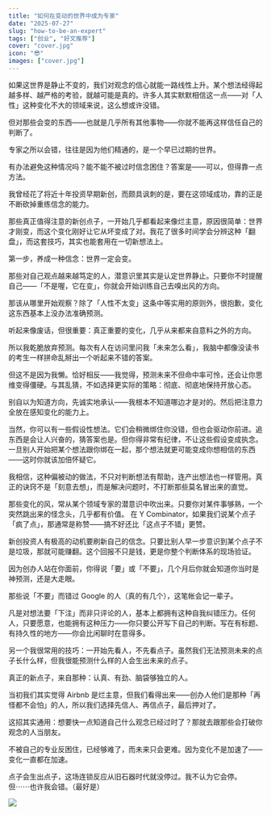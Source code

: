 ```yaml
---
title: "如何在变动的世界中成为专家"
date: "2025-07-27"
slug: "how-to-be-an-expert"
tags: ["创业", "好文推荐"]
cover: "cover.jpg"
icon: "😎"
images: ["cover.jpg"]
---
```

如果这世界是静止不变的，我们对观念的信心就能一路线性上升。某个想法经得起越多样、越严格的考验，就越可能是真的。许多人其实默默相信这一点——对「人性」这种变化不大的领域来说，这么想或许没错。



但对那些会变的东西——也就是几乎所有其他事物——你就不能再这样信任自己的判断了。



专家之所以会错，往往是因为他们精通的，是一个早已过期的世界。



有办法避免这种情况吗？能不能不被过时信念困住？答案是——可以，但得靠一点方法。



我曾经花了将近十年投资早期新创，而颇具讽刺的是，要在这领域成功，靠的正是不断砍掉重练信念的能力。



那些真正值得注意的新创点子，一开始几乎都看起来像烂主意，原因很简单：世界才刚变，而这个变化刚好让它从坏变成了对。我花了很多时间学会分辨这种「翻盘」，而这套技巧，其实也能套用在一切新想法上。



第一步，养成一种信念：世界一定会变。



那些对自己观点越来越笃定的人，潜意识里其实是认定世界静止。只要你不时提醒自己——「不是喔，它在变」，你就会开始训练自己去嗅出风的方向。



那该从哪里开始观察？除了「人性不太变」这条中等实用的原则外，很抱歉，变化这东西基本上没办法准确预测。



听起来像废话，但很重要：真正重要的变化，几乎从来都来自意料之外的方向。



所以我乾脆放弃预测。每次有人在访问里问我「未来怎么看」，我脑中都像没读书的考生一样拼命乱掰出一个听起来不错的答案。



但这不是因为我懒。恰好相反——我觉得，预测未来不但命中率可怜，还会让你思维变得僵硬。与其乱猜，不如选择更实际的策略：彻底、彻底地保持开放心态。



别自以为知道方向，先诚实地承认——我根本不知道哪边才是对的。然后把注意力全放在感知变化的能力上。



当然，你可以有一些假设性想法。它们会稍微绑住你没错，但也会驱动你前进。追东西是会让人兴奋的，猜答案也是。但你得非常有纪律，不让这些假设变成执念。
一旦别人开始把某个想法跟你绑在一起，那个想法就更可能变成你想相信的东西——这时你就该加倍怀疑它。



我相信，这种偏被动的做法，不只对判断想法有帮助，连产出想法也一样管用。真正的诀窍不是「刻意去想」，而是解决问题时，不打断那些莫名冒出来的直觉。



那些变化的风，常从某个领域专家的潜意识中吹出来。只要你对某件事够熟，一个突然跳出来的怪念头，几乎都有价值。
在 Y Combinator，如果我们说某个点子「疯了点」，那通常是称赞——搞不好还比「这点子不错」更赞。



新创投资人有极高的动机要刷新自己的信念。只要比别人早一步意识到某个点子不是垃圾，那就可能赚翻。这个回报不只是钱，更是你整个判断体系的现场验证。



因为创办人站在你面前，你得说「要」或「不要」，几个月后你就会知道你当时是神预测，还是大走眼。



那些说「不要」而错过 Google 的人（真的有几个），这笔帐会记一辈子。



凡是对想法要「下注」而非只评论的人，基本上都拥有这种自我纠错压力。任何人，只要愿意，也能拥有这种压力——你只要公开写下自己的判断。写在有标题、有持久性的地方——你会比闲聊时在意得多。



另一个我很常用的技巧：一开始先看人，不先看点子。虽然我们无法预测未来的点子长什么样，但我很能预测什么样的人会生出未来的点子。



真正的新点子，来自那种：认真、有劲、脑袋够独立的人。



当初我们其实觉得 Airbnb 是烂主意，但我们看得出来——创办人他们是那种「再怪都不会怕」的人，所以我们选择先信人、再信点子，最后押对了。



这招其实通用：想要快一点知道自己什么观念已经过时了？那就去跟那些会打破你观念的人当朋友。



不被自己的专业反困住，已经够难了，而未来只会更难。因为变化不是加速了——变化一直都在加速。



点子会生出点子，这场连锁反应从旧石器时代就没停过。我不认为它会停。
但⋯⋯也许我会错。（最好是）




![](https://prod-files-secure.s3.us-west-2.amazonaws.com/112d0858-5090-4d34-a606-b75eb8d65fd2/46476355-9cf3-4e99-9b7a-3531bc426380/1000202064.png?X-Amz-Algorithm=AWS4-HMAC-SHA256&X-Amz-Content-Sha256=UNSIGNED-PAYLOAD&X-Amz-Credential=ASIAZI2LB466XEWV3WA6%2F20250918%2Fus-west-2%2Fs3%2Faws4_request&X-Amz-Date=20250918T154437Z&X-Amz-Expires=3600&X-Amz-Security-Token=IQoJb3JpZ2luX2VjEEQaCXVzLXdlc3QtMiJHMEUCIFRZy6U9GogXUHAt4oOVv7m%2FiZ3ZnPOEEpFmiOQnZ%2B5LAiEAqb89BYlQEKt5Xn5OQ4w5cI%2FQDlnowTXbAg6NJc65bt4qiAQIvP%2F%2F%2F%2F%2F%2F%2F%2F%2F%2FARAAGgw2Mzc0MjMxODM4MDUiDPNWdeFoAnNYTRwnCCrcA7loCrMq%2BGJQ8jcVpVMjIOwXSWwAqcvUqD5i4K0yThTaUCnHsIcs99t8w27T04jaF1UDt9BiWxuZx7Cd17UN7Pi2HRI14kmi9dapKht%2BImTJ2oIWqfIzPfdnGm%2BgTX7Gd%2FOcd2Pwrn2cIrSzZ44G%2FVE%2B8R8RA1%2F%2BmRizd9BsYm90CZ%2F7vXZK%2FrkzGUMbC263FBNxmNJIzljsahDrzMpCPhB660Oyg%2BNj%2Fo51oK94dw7qHHIDf7O12OXYaFpKq3GPNJVdAtUggE9Nam5c2wv4E%2Fh%2BIRJGad3cns%2BUdHhJ7Aa56GDATei4qSOrryQOwy2Sn9NyHJeNnW%2Fr%2FVlqbbmk%2F2KO7OQCuryUA26BBBGgLuTI8UMRcWNx3YS7qLKpiICAByQJEuAlofg7HlTDND4JD44CsbwovG0dw6uKc7xXQ7LMNglhFuYx7T2f5jWzb4Hi18niOWfb5Zs0L6lPH1Uy%2BTDd8nQBfCVrxw0beLIkSkPKkVbp6VLYetRwmhuMRJDNZedUC0Ktyj4oUD8e%2BRHn36RVOM5DGwdO6rdPf4HO0jGsN8RsWgKPt9ODFh6wfbp9MUE7P3DmzDdOoBqMLL%2BhG0oRbZ%2BuebM4umsLR1FQYGeyo25KG8kaQ87VqMroMPvVr8YGOqUBzE6k0H0KzP35%2Fz1PNBBJ3ZbsLuC4vR6quvxIVqnTq2BzWyvIbKp09Sxo%2BWlJbO64eZeq%2FIf2Qlz3kM4tPp38OCz0AdEWTg4wFZdiV%2BCwt9w44IWJ7JzOAb8aFfRtBX6bVei%2BhNovKL2BJ%2Bxq55HINAzWxHFZRiWXwrqpZv7%2BkrFimY8kdNhVcO3UgRDI2mWfrLnOYxTvyUTiz%2BrHkU18nhIICuon&X-Amz-Signature=b5c65250fcb436009c13e1b8bc0c1e2f2a3652ff9d81efd78d6f85d590a33ff5&X-Amz-SignedHeaders=host&x-amz-checksum-mode=ENABLED&x-id=GetObject)

